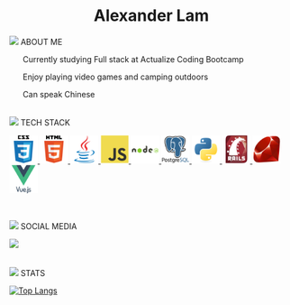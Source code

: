 <h1 align="center"> Alexander Lam </h1>

<div>
  <img src="https://media.giphy.com/media/nhlBSxKHelzHs7m93O/giphy.gif" height=40> ABOUT ME
    <ul> Currently studying Full stack at Actualize Coding Bootcamp </ul>
    <ul> Enjoy playing video games and camping outdoors </ul>
    <ul> Can speak Chinese </ul>
</div>
&nbsp;

<div id="tech" >
  <img src="https://media.giphy.com/media/urfh9LOBcKg4vgmkCi/giphy.gif" height=40> TECH STACK
  <p style="text-align: left"> <a href="https://www.w3schools.com/css/" target="_blank" rel="noreferrer"> <img src="https://raw.githubusercontent.com/devicons/devicon/master/icons/css3/css3-original-wordmark.svg" alt="css3" width="50" height="50"/> </a> <a href="https://www.w3.org/html/" target="_blank" rel="noreferrer"> <img src="https://raw.githubusercontent.com/devicons/devicon/master/icons/html5/html5-original-wordmark.svg" alt="html5" width="50" height="50"/> </a> <a href="https://www.java.com" target="_blank" rel="noreferrer"> <img src="https://raw.githubusercontent.com/devicons/devicon/master/icons/java/java-original.svg" alt="java" width="50" height="50"/> </a> <a href="https://developer.mozilla.org/en-US/docs/Web/JavaScript" target="_blank" rel="noreferrer"> <img src="https://raw.githubusercontent.com/devicons/devicon/master/icons/javascript/javascript-original.svg" alt="javascript" width="50" height="50"/> </a> <a href="https://nodejs.org" target="_blank" rel="noreferrer"> <img src="https://raw.githubusercontent.com/devicons/devicon/master/icons/nodejs/nodejs-original-wordmark.svg" alt="nodejs" width="50" height="50"/> </a> <a href="https://www.postgresql.org" target="_blank" rel="noreferrer"> <img src="https://raw.githubusercontent.com/devicons/devicon/master/icons/postgresql/postgresql-original-wordmark.svg" alt="postgresql" width="50" height="50"/> </a> <a href="https://www.python.org" target="_blank" rel="noreferrer"> <img src="https://raw.githubusercontent.com/devicons/devicon/master/icons/python/python-original.svg" alt="python" width="50" height="50"/> </a> <a href="https://rubyonrails.org" target="_blank" rel="noreferrer"> <img src="https://raw.githubusercontent.com/devicons/devicon/master/icons/rails/rails-original-wordmark.svg" alt="rails" width="50" height="50"/> </a> <a href="https://www.ruby-lang.org/en/" target="_blank" rel="noreferrer"> <img src="https://raw.githubusercontent.com/devicons/devicon/master/icons/ruby/ruby-original.svg" alt="ruby" width="50" height="50"/> </a> <a href="https://vuejs.org/" target="_blank" rel="noreferrer"> <img src="https://raw.githubusercontent.com/devicons/devicon/master/icons/vuejs/vuejs-original-wordmark.svg" alt="vuejs" width="50" height="50"/> </a> </p>
</div>
&nbsp;

<img src="https://media.giphy.com/media/tfDJeAPHRaehVC9c4Z/giphy.gif" height=40> SOCIAL MEDIA
  <div id="badges" >
    <img src="https://img.shields.io/badge/LinkedIn-blue?logo=linkedin&logoColor=white&style=for-the-badge">
  </div>
&nbsp;
  
<img src="https://media.giphy.com/media/26BRt5hkD6hLzTl3q/giphy.gif" height=40> STATS

[![Top Langs](https://github-readme-stats.vercel.app/api/top-langs/?username=alam-sera&layout=compact&theme=vision-friendly-dark)](https://github.com/anuraghazra/github-readme-stats)
